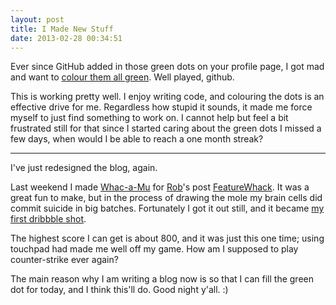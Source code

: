 ```yaml
---
layout: post
title: I Made New Stuff
date: 2013-02-28 00:34:51
---
```


Ever since GitHub added in those green dots on your profile page, I got mad and want to [colour them all green](https://github.com/muan). Well played, github.

This is working pretty well. I enjoy writing code, and colouring the dots is an effective drive for me. Regardless how stupid it sounds, it made me force myself to just find something to work on. I cannot help but feel a bit frustrated still for that since I started caring about the green dots I missed a few days, when would I be able to reach a one month streak?

---

I've just redesigned the blog, again.

Last weekend I made [Whac-a-Mu](http://muan.co/whacamu) for [Rob](http://robertheaton.com/)'s post [FeatureWhack](http://robertheaton.com/2013/02/24/featurewhack/). It was a great fun to make, but in the process of drawing the mole my brain cells did commit suicide in big batches. Fortunately I got it out still, and it became [my first dribbble shot](http://dribbble.com/shots/959536-Whac-A-Mu).

The highest score I can get is about 800, and it was just this one time; using touchpad had made me well off my game. How am I supposed to play counter-strike ever again?

The main reason why I am writing a blog now is so that I can fill the green dot for today, and I think this'll do. Good night y'all. :)